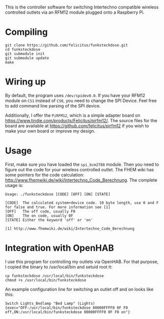 This is the controller software for switching Intertechno compatible wireless controlled outlets via an RFM12 module plugged
onto a Raspberry Pi.

# Compiling

```
git clone https://github.com/felicitus/funksteckdose.git
cd funksteckdose
git submodule init
git submodule update
make
```

# Wiring up

By default, the program uses `/dev/spidev0.0`. If you have your RFM12 module on `CS1` instead of `CS0`, you need to change the SPI Device. Feel free to add command line parsing of the SPI device.

Additionally, I offer the `PiRFM12`, which is a simple adapter board on
https://www.tindie.com/products/Felicitus/pirfm12/. The source files for the board are available at
https://github.com/felicitus/pirfm12 if you wish to make your own board or improve my design.

# Usage

First, make sure you have loaded the `spi_bcm2708` module. Then you need to figure out the code for your wireless controlled outlet.
The FHEM wiki has some pointers for the code calculation: http://www.fhemwiki.de/wiki/Intertechno_Code_Berechnung. The complete
usage is:

```
Usage: ./funksteckdose [CODE] [OFF] [ON] [STATE]

[CODE]  The calculated system+device code. 10 byte length, use 0 and F for false and true. For more information see [1]
[OFF]   The off code, usually F0
[ON]    The on code, usually 0F
[STATE] Either the keyword 'off' or 'on'

[1] http://www.fhemwiki.de/wiki/Intertechno_Code_Berechnung
```

# Integration with OpenHAB

I use this program for controlling my outlets via OpenHAB. For that purpose, I copied the binary to /usr/local/bin and setuid root it:

```
cp funksteckdose /usr/local/bin/funksteckdose
chmod +s /usr/local/bin/funksteckdose
```

An example configuration line for switching an outlet off and on looks like this:

```
Switch Lights_Bedlamp "Bed Lamp" (Lights) {exec="OFF:/usr/local/bin/funksteckdose 00000FFFF0 0F F0 off,ON:/usr/local/bin/funksteckdose 00000FFFF0 0F F0 on"}
```